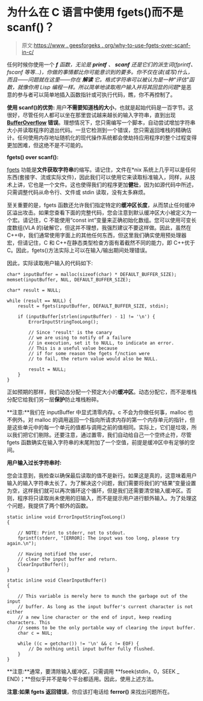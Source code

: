 # 为什么在 C 语言中使用 fgets()而不是 scanf()？

> 原文:[https://www . geesforgeks . org/why-to-use-fgets-over-scanf-in-c/](https://www.geeksforgeeks.org/why-to-use-fgets-over-scanf-in-c/)

任何时候你使用一个 ***f** 函数，无论是 **printf** 、 **scanf** 还是它们的派生词(fprintf、fscanf 等等…)，你做的事情都比你可能意识到的要多。你不仅在读(或写)什么，而且——问题就在这里——你在 ***解读*** 它。格式字符串可以被认为是一种“评估”函数，就像你用 Lisp 编程一样。所以简单地读取用户输入并将其回显的**问题**是恶意的参与者可以简单地插入函数指针或可执行代码，瞧，你不再控制了。

**使用 scanf()的优势:**
用户**不需要知道栈的大小**，也就是起始代码是一百字节。这很好，尽管任何人都可以坐在那里尝试越来越长的输入字符串，直到出现 **[BufferOverflow](https://www.geeksforgeeks.org/buffer-overflow-attack-with-example/) 错误**。理想情况下，您只需编写一个脚本，自动尝试增加字符串大小并读取程序的退出代码。一旦它检测到一个错误，您只需返回堆栈的精确估计。任何使用内存地址随机化的现代操作系统都会使劫持应用程序的整个过程变得更加困难，但这绝不是不可能的。

**fgets() over scanf():**

[fgets](https://www.geeksforgeeks.org/fgets-gets-c-language/) 功能是**文件获取字符串**的缩写。请记住，文件在*nix 系统上几乎可以是任何东西(套接字、流或实际文件)，因此我们可以使用它来读取标准输入，同样，从技术上讲，它也是一个文件。这也使得我们的程序更加**健壮**，因为如源代码中所述，只需调整代码从命令行、文件或 stdin 读取，没有太多麻烦。

至关重要的是，fgets 函数还允许我们指定特定的**缓冲区长度**，从而禁止任何缓冲区溢出攻击。如果您查看下面的完整代码，您会注意到默认缓冲区大小被定义为一个宏。请记住，C 不能使用“const int”变量来正确初始化数组。您可以使用可变长度数组(VLA 的)破解它，但这并不理想，我强烈建议不要这样做。因此，虽然在 C++中，我们通常使用字面上的其他任何东西，但这里我们确实使用预处理器宏，但请记住，C 和 C++在静态类型检查方面有着截然不同的能力，即 C++优于 C。因此，fgets()方法实际上可以在输入/输出期间处理错误。

因此，实际读取用户输入的代码如下:

```
char* inputBuffer = malloc(sizeof(char) * DEFAULT_BUFFER_SIZE);
memset(inputBuffer, NUL, DEFAULT_BUFFER_SIZE);

char* result = NULL;

while (result == NULL) {
    result = fgets(inputBuffer, DEFAULT_BUFFER_SIZE, stdin);

    if (inputBuffer[strlen(inputBuffer) - 1] != '\n') {
        ErrorInputStringTooLong();

        // Since 'result' is the canary
        // we are using to notify of a failure
        // in execution, set it to NULL, to indicate an error.
        // This is a useful value because
        // if for some reason the fgets f/nction were
        // to fail, the return value would also be NULL.

        result = NULL;
    }
}
```

正如预期的那样，我们动态分配一个预定大小的**缓冲区**。动态分配它，而不是堆栈分配它给我们另一层**保护**防止堆栈粉碎。

**注意:**我们在 inputBuffer 中显式清零内存。c 不会为你做任何事，malloc 也不例外。对 malloc 的调用返回一个指向所请求内存的第一个内存单元的指针，但是这些单元中的每一个单元的值都与调用之前的值相同。实际上，它们是垃圾，所以我们把它们剔除。还要注意，通过置零，我们自动给自己一个空终止符，尽管 fgets 函数确实在输入字符串的末尾附加了一个空值，前提是缓冲区中有足够的空间。

**用户输入过长字符串时:**

您会注意到，我检查以确保最后读取的值不是新行。如果这是真的，这意味着用户输入的输入字符串太长了。为了解决这个问题，我们需要将我们的“结果”变量设置为空，这样我们就可以再次循环这个循环，但是我们还需要清空输入缓冲区。否则，程序将只读取尚未使用的旧输入，而不是提示用户进行额外输入。为了处理这个问题，我提供了两个额外的函数。

```
static inline void ErrorInputStringTooLong()
{

    // NOTE: Print to stderr, not to stdout.
    fprintf(stderr, "[ERROR]: The input was too long, please try again.\n");

    // Having notified the user,
    // clear the input buffer and return.
    ClearInputBuffer();
}

static inline void ClearInputBuffer()
{

    // This variable is merely here to munch the garbage out of the input
    // buffer. As long as the input buffer's current character is not either
    // a new line character or the end of input, keep reading characters. This
    // seems to be the only portable way of clearing the input buffer.
    char c = NUL;

    while ((c = getchar()) != '\n' && c != EOF) {
        // Do nothing until input buffer fully flushed.
    }
}
```

**注意:**通常，要清除输入缓冲区，只需调用 **fseek(stdin，0，SEEK _ END)；**但似乎并不是每个平台都适用。因此，使用上述方法。

**注意:**如果 fgets 返回**错误**，你应该打电话给 **ferror()** 来找出问题所在。